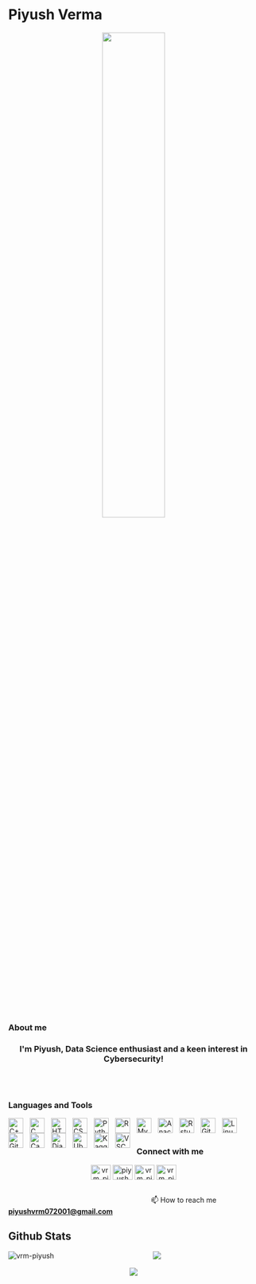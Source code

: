 #  Piyush Verma

<div align="center">
<img src="https://github.com/rishavanand/github-profilinator/blob/66d21965acb8d37288d0964c0c7ec19bbc6efd47/src/images/greetings.gif" align="center" style="width: 50%" />
</div>  
  
<br />

### About me  
### <div align="center">I'm Piyush, Data Science enthusiast and a keen interest in Cybersecurity!</div>   

<br/>   

<br/>  

### Languages and Tools

<img align="left" alt="C++" width="30px" style="padding-right:10px;" src="https://cdn.jsdelivr.net/gh/devicons/devicon/icons/cplusplus/cplusplus-line.svg" />
<img align="left" alt="C" width="30px" style="padding-right:10px;" src="https://cdn.jsdelivr.net/gh/devicons/devicon/icons/c/c-line.svg" />
<img align="left" alt="HTML" width="30px" style="padding-right:10px;" src="https://cdn.jsdelivr.net/gh/devicons/devicon/icons/html5/html5-plain.svg" />
<img align="left" alt="CSS" width="30px" style="padding-right:10px;" src="https://cdn.jsdelivr.net/gh/devicons/devicon/icons/css3/css3-plain.svg" />
<img align="left" alt="Python" width="30px" style="padding-right:10px;" src="https://cdn.jsdelivr.net/gh/devicons/devicon/icons/python/python-plain.svg" />
<img align="left" alt="R" width="30px" style="padding-right:10px;" src="https://cdn.jsdelivr.net/gh/devicons/devicon/icons/r/r-plain.svg" />
<img align="left" alt="MySQL" width="30px" style="padding-right:10px;" src="https://cdn.jsdelivr.net/gh/devicons/devicon/icons/mysql/mysql-plain.svg" />
<img align="left" alt="Anaconda" width="30px" style="padding-right:10px;" src="https://cdn.jsdelivr.net/gh/devicons/devicon/icons/anaconda/anaconda-original.svg" />
<img align="left" alt="Rstudio" width="30px" style="padding-right:10px;" src="https://cdn.jsdelivr.net/gh/devicons/devicon/icons/rstudio/rstudio-original.svg" />
<img align="left" alt="Git" width="30px" style="padding-right:10px;" src="https://cdn.jsdelivr.net/gh/devicons/devicon/icons/git/git-original.svg" />
<img align="left" alt="Linux" width="30px" style="padding-right:10px;" src="https://cdn.jsdelivr.net/gh/devicons/devicon/icons/linux/linux-original.svg" />
<img align="left" alt="GitHub" width="30px" style="padding-right:10px;" src="https://cdn.jsdelivr.net/gh/devicons/devicon/icons/github/github-original.svg" />
<img align="left" alt="Canva" width="30px" style="padding-right:10px;" src="https://cdn.jsdelivr.net/gh/devicons/devicon/icons/canva/canva-original.svg" />
<img align="left" alt="Django" width="30px" style="padding-right:10px;" src="https://cdn.jsdelivr.net/gh/devicons/devicon/icons/django/django-plain.svg" />
<img align="left" alt="Ubuntu" width="30px" style="padding-right:10px;" src="https://cdn.jsdelivr.net/gh/devicons/devicon/icons/ubuntu/ubuntu-plain.svg" />
<img align="left" alt="Kaggle" width="30px" style="padding-right:10px;" src="https://cdn.jsdelivr.net/gh/devicons/devicon/icons/kaggle/kaggle-original.svg" />
<img align="left" alt="VSCode" width="30px" style="padding-right:10px;" src="https://cdn.jsdelivr.net/gh/devicons/devicon/icons/vscode/vscode-original.svg" />

<br/>
<br/>  
 
### Connect with me
<div align="center">
<a href="https://twitter.com/vrm_piyush" target="blank"><img align="center" src="https://cdn.jsdelivr.net/gh/devicons/devicon/icons/twitter/twitter-original.svg" alt="vrm_piyush" height="30" width="40" /></a>
<a href="https://linkedin.com/in/piyush verma" target="blank"><img align="center" src="https://cdn.jsdelivr.net/gh/devicons/devicon/icons/linkedin/linkedin-plain.svg" alt="piyush verma" height="30" width="40" /></a>
<a href="https://instagram.com/vrm_piyush" target="blank"><img align="center" src="https://github.com/dheereshagrwal/colored-icons/blob/98088e796b058a6512edf9b16d33bf6f24843191/svg/instagram.svg" alt="vrm_piyush" height="30" width="40" /></a>
<a href="https://www.kaggle.com/vrmpiyush" target="blank"><img align="center" src="https://cdn.jsdelivr.net/gh/devicons/devicon/icons/kaggle/kaggle-original.svg" alt="vrm_piyush" height="30" width="40" /></a>
<br/>
<br/>
</div>

&emsp; &emsp; &emsp; &emsp; &emsp; &emsp; &emsp; &emsp; &emsp; &emsp; &emsp; &emsp; &emsp; &emsp; &emsp; &emsp; 📫 How to reach me **piyushvrm072001@gmail.com**
  
## Github Stats  
<p><img align="left" src="https://github-readme-stats.vercel.app/api/top-langs?username=vrm-piyush&show_icons=true&locale=en&layout=compact" alt="vrm-piyush" /></p>

<div align="center"><img src="https://github-readme-stats.vercel.app/api?username=vrm-piyush&show_icons=true&count_private=true" align="center" /></div>  

<br/>  

<div align="center">
<img src="https://komarev.com/ghpvc/?username=vrm-piyush" align="center" />
</div>   

<br />
